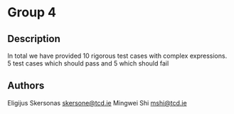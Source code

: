 # Group 4

## Description

In total we have provided 10 rigorous test cases with complex expressions. 
5 test cases which should pass and 5 which should fail

## Authors

Eligijus Skersonas  skersone@tcd.ie 
Mingwei Shi         mshi@tcd.ie
